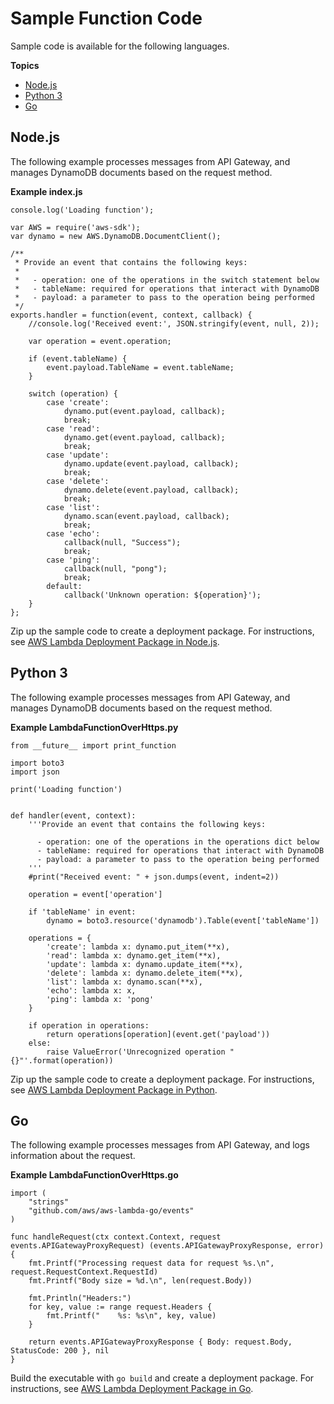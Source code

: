 # Sample Function Code<a name="services-apigateway-code"></a>

Sample code is available for the following languages\.

**Topics**
+ [Node\.js](#services-apigateway-code-nodejs)
+ [Python 3](#services-apigateway-code-python)
+ [Go](#services-apigateway-code-go)

## Node\.js<a name="services-apigateway-code-nodejs"></a>

The following example processes messages from API Gateway, and manages DynamoDB documents based on the request method\.

**Example index\.js**  

```
console.log('Loading function');

var AWS = require('aws-sdk');
var dynamo = new AWS.DynamoDB.DocumentClient();

/**
 * Provide an event that contains the following keys:
 *
 *   - operation: one of the operations in the switch statement below
 *   - tableName: required for operations that interact with DynamoDB
 *   - payload: a parameter to pass to the operation being performed
 */
exports.handler = function(event, context, callback) {
    //console.log('Received event:', JSON.stringify(event, null, 2));

    var operation = event.operation;

    if (event.tableName) {
        event.payload.TableName = event.tableName;
    }

    switch (operation) {
        case 'create':
            dynamo.put(event.payload, callback);
            break;
        case 'read':
            dynamo.get(event.payload, callback);
            break;
        case 'update':
            dynamo.update(event.payload, callback);
            break;
        case 'delete':
            dynamo.delete(event.payload, callback);
            break;
        case 'list':
            dynamo.scan(event.payload, callback);
            break;
        case 'echo':
            callback(null, "Success");
            break;
        case 'ping':
            callback(null, "pong");
            break;
        default:
            callback('Unknown operation: ${operation}');
    }
};
```

Zip up the sample code to create a deployment package\. For instructions, see [AWS Lambda Deployment Package in Node\.js](nodejs-package.md)\.

## Python 3<a name="services-apigateway-code-python"></a>

The following example processes messages from API Gateway, and manages DynamoDB documents based on the request method\.

**Example LambdaFunctionOverHttps\.py**  

```
from __future__ import print_function

import boto3
import json

print('Loading function')


def handler(event, context):
    '''Provide an event that contains the following keys:

      - operation: one of the operations in the operations dict below
      - tableName: required for operations that interact with DynamoDB
      - payload: a parameter to pass to the operation being performed
    '''
    #print("Received event: " + json.dumps(event, indent=2))

    operation = event['operation']

    if 'tableName' in event:
        dynamo = boto3.resource('dynamodb').Table(event['tableName'])

    operations = {
        'create': lambda x: dynamo.put_item(**x),
        'read': lambda x: dynamo.get_item(**x),
        'update': lambda x: dynamo.update_item(**x),
        'delete': lambda x: dynamo.delete_item(**x),
        'list': lambda x: dynamo.scan(**x),
        'echo': lambda x: x,
        'ping': lambda x: 'pong'
    }

    if operation in operations:
        return operations[operation](event.get('payload'))
    else:
        raise ValueError('Unrecognized operation "{}"'.format(operation))
```

Zip up the sample code to create a deployment package\. For instructions, see [AWS Lambda Deployment Package in Python](python-package.md)\.

## Go<a name="services-apigateway-code-go"></a>

The following example processes messages from API Gateway, and logs information about the request\.

**Example LambdaFunctionOverHttps\.go**  

```
import (
    "strings"
    "github.com/aws/aws-lambda-go/events"
)

func handleRequest(ctx context.Context, request events.APIGatewayProxyRequest) (events.APIGatewayProxyResponse, error) {
    fmt.Printf("Processing request data for request %s.\n", request.RequestContext.RequestId)
    fmt.Printf("Body size = %d.\n", len(request.Body))

    fmt.Println("Headers:")
    for key, value := range request.Headers {
        fmt.Printf("    %s: %s\n", key, value)
    }

    return events.APIGatewayProxyResponse { Body: request.Body, StatusCode: 200 }, nil
}
```

Build the executable with `go build` and create a deployment package\. For instructions, see [AWS Lambda Deployment Package in Go](golang-package.md)\.